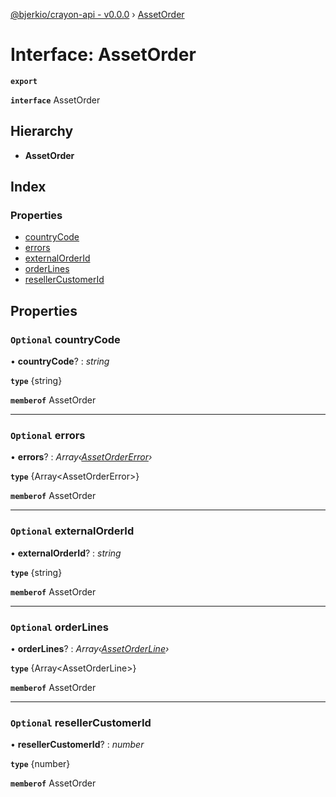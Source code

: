 [@bjerkio/crayon-api - v0.0.0](../README.md) › [AssetOrder](assetorder.md)

# Interface: AssetOrder

**`export`** 

**`interface`** AssetOrder

## Hierarchy

* **AssetOrder**

## Index

### Properties

* [countryCode](assetorder.md#optional-countrycode)
* [errors](assetorder.md#optional-errors)
* [externalOrderId](assetorder.md#optional-externalorderid)
* [orderLines](assetorder.md#optional-orderlines)
* [resellerCustomerId](assetorder.md#optional-resellercustomerid)

## Properties

### `Optional` countryCode

• **countryCode**? : *string*

**`type`** {string}

**`memberof`** AssetOrder

___

### `Optional` errors

• **errors**? : *Array‹[AssetOrderError](assetordererror.md)›*

**`type`** {Array&lt;AssetOrderError&gt;}

**`memberof`** AssetOrder

___

### `Optional` externalOrderId

• **externalOrderId**? : *string*

**`type`** {string}

**`memberof`** AssetOrder

___

### `Optional` orderLines

• **orderLines**? : *Array‹[AssetOrderLine](../modules/assetorderline.md)›*

**`type`** {Array&lt;AssetOrderLine&gt;}

**`memberof`** AssetOrder

___

### `Optional` resellerCustomerId

• **resellerCustomerId**? : *number*

**`type`** {number}

**`memberof`** AssetOrder
